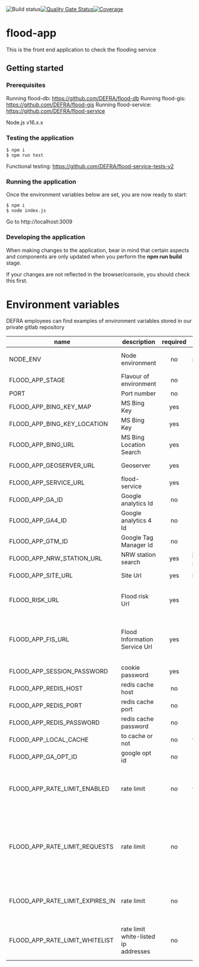 ![Build status](https://github.com/DEFRA/flood-app/actions/workflows/ci.yml/badge.svg)[![Quality Gate Status](https://sonarcloud.io/api/project_badges/measure?project=DEFRA_flood-app&metric=alert_status)](https://sonarcloud.io/dashboard?id=DEFRA_flood-app)[![Coverage](https://sonarcloud.io/api/project_badges/measure?project=DEFRA_flood-app&metric=coverage)](https://sonarcloud.io/dashboard?id=DEFRA_flood-app)

# flood-app

This is the front end application to check the flooding service

## Getting started

### Prerequisites

Running flood-db: https://github.com/DEFRA/flood-db
Running flood-gis: https://github.com/DEFRA/flood-gis
Running flood-service: https://github.com/DEFRA/flood-service

Node.js v16.x.x

### Testing the application
```
$ npm i
$ npm run test
```

Functional testing: https://github.com/DEFRA/flood-service-tests-v2

### Running the application

Once the environment variables below are set, you are now ready to start:

```
$ npm i
$ node index.js
```

Go to http://localhost:3009

### Developing the application

When making changes to the application, bear in mind that certain aspects and components are only updated when you perform the **npm run build** stage.

If your changes are not reflected in the browser/console, you should check this first.

# Environment variables

DEFRA employees can find examples of environment variables stored in our private gitlab repository

| name     | description      | required | default |            valid            |             notes             |
|----------|------------------|:--------:|---------|:---------------------------:|:-----------------------------:|
| NODE_ENV | Node environment |    no    | production | development, dev, test, tst, production |                               |
| FLOOD_APP_STAGE | Flavour of environment | no | '' | ||
| PORT     | Port number      |    no    | 3009    |                             |                               |
| FLOOD_APP_BING_KEY_MAP   | MS Bing Key  |    yes    |         |                             | For location search |
| FLOOD_APP_BING_KEY_LOCATION   | MS Bing Key  |    yes    |         |                             | For location search |
| FLOOD_APP_BING_URL   | MS Bing Location Search  |    yes    |         |                             | For location search |
| FLOOD_APP_GEOSERVER_URL   | Geoserver  |    yes    |         |                             | For maps ows |
| FLOOD_APP_SERVICE_URL   | flood-service  |    yes    |         |                             | For flood api |
| FLOOD_APP_GA_ID   | Google analytics Id |    no    |         |                             |  |
| FLOOD_APP_GA4_ID   | Google analytics 4 Id |    no    |         |                             |  |
| FLOOD_APP_GTM_ID   | Google Tag Manager Id |    no    |         |                             |  |
| FLOOD_APP_NRW_STATION_URL | NRW station search  | yes | https://rivers-and-seas.naturalresources.wales/Station/ | |
| FLOOD_APP_SITE_URL   | Site Url  |    yes    | http://localhost:3009 |                             | For SEO metadata |
| FLOOD_RISK_URL   | Flood risk Url  |    yes    |  |                             | To link to correct flood risk environment |
| FLOOD_APP_FIS_URL   | Flood Information Service Url  |    yes    |  |                             | To link to correct flood information sevrvice environment |
| FLOOD_APP_SESSION_PASSWORD | cookie password | yes | | |
| FLOOD_APP_REDIS_HOST | redis cache host | no | | |  |
| FLOOD_APP_REDIS_PORT | redis cache port | no | | |  |
| FLOOD_APP_REDIS_PASSWORD | redis cache password | no | | | |
| FLOOD_APP_LOCAL_CACHE | to cache or not | no | false | |  |
| FLOOD_APP_GA_OPT_ID | google opt id | no | | |  |
| FLOOD_APP_RATE_LIMIT_ENABLED | rate limit  | no | false | | If set to true then all rate limit envvars need to be valid |
| FLOOD_APP_RATE_LIMIT_REQUESTS | rate limit  | no | | Number of total requests that can be made on a given path per user per period. Set to false to disable limiting requests per path per user. |  |
| FLOOD_APP_RATE_LIMIT_EXPIRES_IN | rate limit  | no | | Time (in milliseconds) of period for number of total requests |  |
| FLOOD_APP_RATE_LIMIT_WHITELIST | rate limit white-listed ip addresses | no | | Colon separated list of IPs to bypass rate limiting e.g. '1.1.1.1:2.2.2.2' |  |


